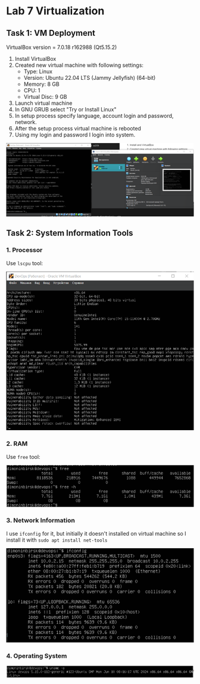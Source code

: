 # Lab 7 Virtualization

## Task 1: VM Deployment

VirtualBox version = 7.0.18 r162988 (Qt5.15.2)

1. Install VirtualBox
2. Created new virtual machine with following settings:
    - Type: Linux
    - Version: Ubuntu 22.04 LTS (Jammy Jellyfish) (64-bit)
    - Memory: 8 GB
    - CPU: 1
    - Virtual Disc: 9 GB
3. Launch virtual machine
4. In GNU GRUB select "Try or Install Linux"
5. In setup process specify language, account login and password, network.
6. After the setup process virtual machine is rebooted
7. Using my login and password I login into system.

![alt text](image.png)

## Task 2: System Information Tools

### 1. Processor

Use ``lscpu`` tool:

![alt text](image-2.png)

### 2. RAM

Use ``free`` tool:

![alt text](image-4.png)

### 3. Network Information

I use ``ifconfig`` for it, but initially it doesn't installed on virtual machine so I install it with ``sudo apt install net-tools``

![alt text](image-1.png)

### 4. Operating System

![alt text](image-5.png)